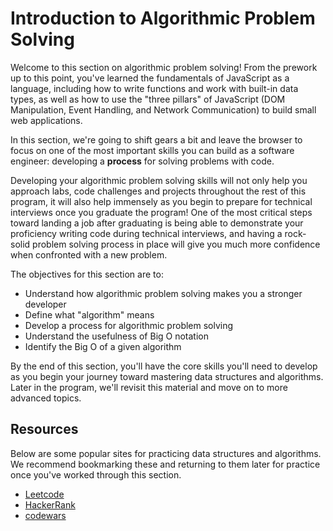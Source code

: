 # Introduction to Algorithmic Problem Solving

Welcome to this section on algorithmic problem solving! From the prework up to
this point, you've learned the fundamentals of JavaScript as a language,
including how to write functions and work with built-in data types, as well as
how to use the "three pillars" of JavaScript (DOM Manipulation, Event Handling,
and Network Communication) to build small web applications.

In this section, we're going to shift gears a bit and leave the browser to focus
on one of the most important skills you can build as a software engineer:
developing a **process** for solving problems with code.

Developing your algorithmic problem solving skills will not only help you
approach labs, code challenges and projects throughout the rest of this program,
it will also help immensely as you begin to prepare for technical interviews
once you graduate the program! One of the most critical steps toward landing a
job after graduating is being able to demonstrate your proficiency writing code
during technical interviews, and having a rock-solid problem solving process in
place will give you much more confidence when confronted with a new problem.

The objectives for this section are to:

- Understand how algorithmic problem solving makes you a stronger developer
- Define what "algorithm" means
- Develop a process for algorithmic problem solving
- Understand the usefulness of Big O notation
- Identify the Big O of a given algorithm

By the end of this section, you'll have the core skills you'll need to develop
as you begin your journey toward mastering data structures and algorithms. Later
in the program, we'll revisit this material and move on to more advanced topics.

## Resources

Below are some popular sites for practicing data structures and algorithms. We
recommend bookmarking these and returning to them later for practice once you've
worked through this section.

- [Leetcode](https://leetcode.com/)
- [HackerRank](https://www.hackerrank.com/)
- [codewars](https://www.codewars.com/)
